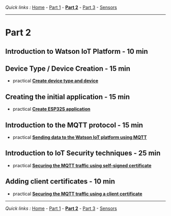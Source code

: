 *Quick links :*
[Home](/README.md) - [Part 1](../part1/README.md) - [**Part 2**](../part2/README.md) - [Part 3](../part3/README.md) - [Sensors](/en/sensors/README.md)
***

# Part 2

## Introduction to Watson IoT Platform - 10 min

## Device Type / Device Creation - 15 min

- practical [**Create device type and device**](DEVICE.md)

## Creating the initial application - 15 min

- practical [**Create ESP32S application**](APP.md)

## Introduction to the MQTT protocol - 15 min

- practical [**Sending data to the Watson IoT platform using MQTT**](MQTT.md)

## Introduction to IoT Security techniques - 25 min

- practical [**Securing the MQTT traffic using self-signed certificate**](CERT1.md)

## Adding client certificates - 10 min

- practical [**Securing the MQTT traffic using a client certificate**](CERT2.md)

***
*Quick links :*
[Home](/README.md) - [Part 1](../part1/README.md) - [**Part 2**](../part2/README.md) - [Part 3](../part3/README.md) - [Sensors](/en/sensors/README.md)
